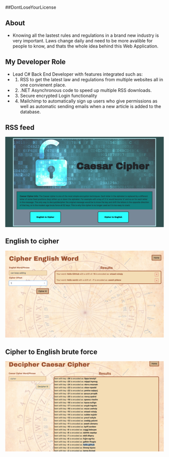 ##DontLoseYourLicense

## About
* Knowing all the lastest rules and regulations in a brand new industry is very important. Laws change daily and need to be more avalible for people to know, and thats the whole idea behind this Web Application.

## My Developer Role
* Lead C# Back End Developer with features integrated such as:
* 1. RSS to get the latest law and regulations from multiple websites all in one convienent place.
* 2. .NET Asynchronous code to speed up multiple RSS downloads.
* 3. Secure encrypted Login functionality
* 4. Mailchimp to automatically sign up users who give permissions as well as automatic sending emails when a new article is added to the database.


## RSS feed
![Feed](https://github.com/AustinEnglish/Ceasar-Cipher/blob/master/Screen%20Shot%202019-02-02%20at%2012.26.12%20PM.png?raw=true "Title")

## English to cipher
![cipher pages](https://github.com/AustinEnglish/Ceasar-Cipher/blob/master/Screen%20Shot%202019-02-02%20at%2012.26.54%20PM.png?raw=true "Title")

## Cipher to English brute force
![cipher pages](https://github.com/AustinEnglish/Ceasar-Cipher/blob/master/Screen%20Shot%202019-02-02%20at%2012.27.55%20PM.png?raw=true "Title")
